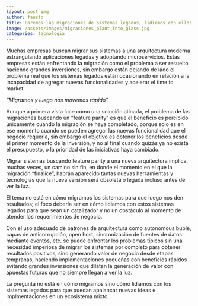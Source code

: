 ```yaml
---
layout: post_img
author: fausto
title: Paremos las migraciones de sistemas legados, lidiemos con ellos.
image: /assets/images/migraciones_plant_into_glass.jpg
categories: tecnologia
---
```


Muchas empresas buscan migrar sus sistemas a una arquitectura moderna estrangulando aplicaciones legadas y adoptando microservicios. Estas empresas están enfrentando la migración como el problema a ser resuelto haciendo grandes inversiones, sin embargo están dejando de lado el problema real que los sistemas legados están ocasionando en relación a la incapacidad de agregar nuevas funcionalidades y acelerar el time to market.<br>

*“Migramos y luego nos movemos rápido”.*<br>

Aunque a primera vista luce como una solución atinada, el problema de las migraciones buscando un “feature parity” es que el beneficio es percibido únicamente cuando la migración se haya completado, porque solo es en ese momento cuando se pueden agregar las nuevas funcionalidad que el negocio requería, sin embargo el objetivo es obtener los beneficios desde el primer momento de la inversión, y no al final cuando quizás ya no exista el presupuesto, o la prioridad de las iniciativas haya cambiado.
<br>

Migrar sistemas buscando feature parity a una nueva arquitectura implica, muchas veces, un camino sin fin, en donde el momento en el que la migración “finalice”, habrán aparecido tantas nuevas herramientas y tecnologías que la nueva versión será obsoleta o legada incluso antes de ver la luz.
<br>

El tema no está en cómo migramos los sistemas para que luego nos den resultados; el foco debería ser en cómo lidiamos con estos sistemas legados para que sean un catalizador y no un obstáculo al momento de atender los requerimientos de negocio.
<br>

Con el uso adecuado de patrones de arquitectura como autonomous buble, capas de anticorrupción, open host, sincronización de fuentes de datos mediante eventos, etc. se puede enfrentar los problemas típicos sin una necesidad imperiosa de migrar los sistemas por completo para obtener resultados positivos, sino generando valor de negocio desde etapas tempranas, haciendo implementaciones pequeñas con beneficios rápidos evitando grandes inversiones que dilatan la generación de valor con apuestas futuras que no siempre llegan a ver la luz.
<br>

La pregunta no está en cómo migramos sino cómo lidiamos con los sistemas legados para que puedan apalancar nuevas ideas e implmentaciones en un ecosistema mixto.